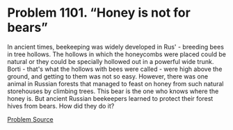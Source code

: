 # Problem 1101. “Honey is not for bears”

In ancient times, beekeeping was widely developed in Rus' - breeding bees in tree hollows. The hollows in which the honeycombs were placed could be natural or they could be specially hollowed out in a powerful wide trunk. Borti - that's what the hollows with bees were called - were high above the ground, and getting to them was not so easy. However, there was one animal in Russian forests that managed to feast on honey from such natural storehouses by climbing trees. This bear is the one who knows where the honey is. But ancient Russian beekeepers learned to protect their forest hives from bears. How did they do it?

[Problem Source](https://www.trizland.ru/tasks/5550/)
